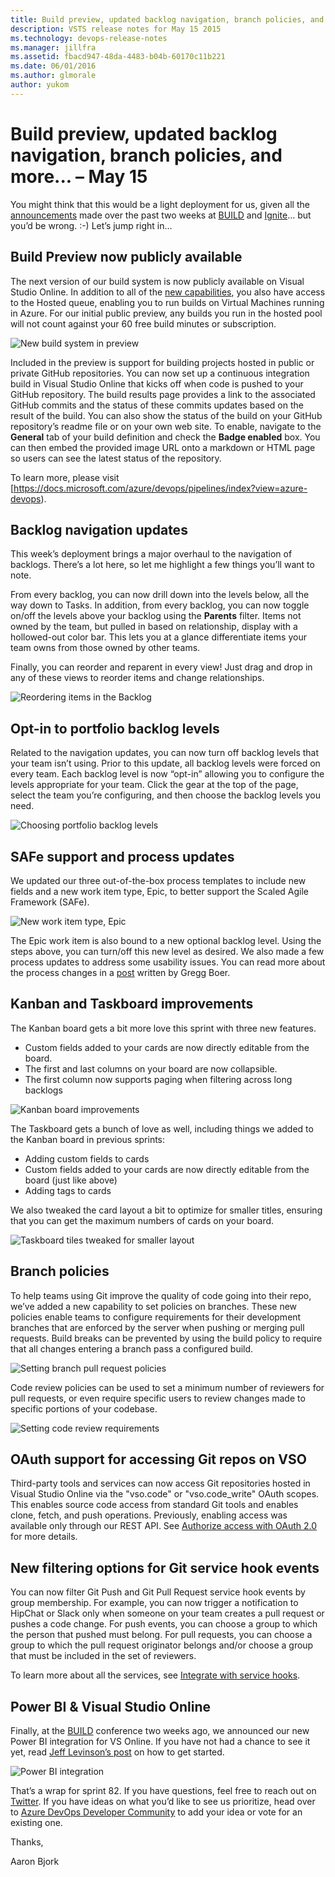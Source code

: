 ```yaml
---
title: Build preview, updated backlog navigation, branch policies, and more... – May 15
description: VSTS release notes for May 15 2015
ms.technology: devops-release-notes
ms.manager: jillfra
ms.assetid: fbacd947-48da-4483-b04b-60170c11b221
ms.date: 06/01/2016
ms.author: glmorale
author: yukom
---
```


# Build preview, updated backlog navigation, branch policies, and more... – May 15

You might think that this would be a light deployment for us, given all the [announcements](https://blogs.msdn.com/b/bharry/archive/2015/04/29/visual-studio-and-team-foundation-server-at-build-2015.aspx) made over the past two weeks at [BUILD](https://buildwindows.com/) and [Ignite](https://ignite.microsoft.com/)… but you’d be wrong. :-) Let’s jump right in…

## Build Preview now publicly available

The next version of our build system is now publicly available on Visual Studio Online. In addition to all of the [new capabilities](https://devblogs.microsoft.com/devops/build-futures/), you also have access to the Hosted queue, enabling you to run builds on Virtual Machines running in Azure. For our initial public preview, any builds you run in the hosted pool will not count against your 60 free build minutes or subscription.

![New build system in preview](media/5_15_01.png)

Included in the preview is support for building projects hosted in public or private GitHub repositories. You can now set up a continuous integration build in Visual Studio Online that kicks off when code is pushed to your GitHub repository. The build results page provides a link to the associated GitHub commits and the status of these commits updates based on the result of the build. You can also show the status of the build on your GitHub repository’s readme file or on your own web site. To enable, navigate to the **General** tab of your build definition and check the **Badge enabled** box. You can then embed the provided image URL onto a markdown or HTML page so users can see the latest status of the repository.

To learn more, please visit [https://docs.microsoft.com/azure/devops/pipelines/index?view=azure-devops).

## Backlog navigation updates

This week’s deployment brings a major overhaul to the navigation of backlogs. There’s a lot here, so let me highlight a few things you’ll want to note.

From every backlog, you can now drill down into the levels below, all the way down to Tasks. In addition, from every backlog, you can now toggle on/off the levels above your backlog using the **Parents** filter. Items not owned by the team, but pulled in based on relationship, display with a hollowed-out color bar. This lets you at a glance differentiate items your team owns from those owned by other teams.

Finally, you can reorder and reparent in every view! Just drag and drop in any of these views to reorder items and change relationships.

![Reordering items in the Backlog](media/5_15_02.png)

## Opt-in to portfolio backlog levels

Related to the navigation updates, you can now turn off backlog levels that your team isn’t using. Prior to this update, all backlog levels were forced on every team. Each backlog level is now “opt-in” allowing you to configure the levels appropriate for your team. Click the gear at the top of the page, select the team you’re configuring, and then choose the backlog levels you need.

![Choosing portfolio backlog levels](media/5_15_03.png)

## SAFe support and process updates

We updated our three out-of-the-box process templates to include new fields and a new work item type, Epic, to better support the Scaled Agile Framework (SAFe).

![New work item type, Epic](media/5_15_04.png)

The Epic work item is also bound to a new optional backlog level. Using the steps above, you can turn/off this new level as desired. We also made a few process updates to address some usability issues. You can read more about the process changes in a [post](https://devblogs.microsoft.com/devops/scaled-agile-framework-visual-studio-online-process-template-updates/) written by Gregg Boer.

## Kanban and Taskboard improvements

The Kanban board gets a bit more love this sprint with three new features.

* Custom fields added to your cards are now directly editable from the board.
* The first and last columns on your board are now collapsible.
* The first column now supports paging when filtering across long backlogs

![Kanban board improvements](media/5_15_05.png)

The Taskboard gets a bunch of love as well, including things we added to the Kanban board in previous sprints:

* Adding custom fields to cards
* Custom fields added to your cards are now directly editable from the board (just like above)
* Adding tags to cards

We also tweaked the card layout a bit to optimize for smaller titles, ensuring that you can get the maximum numbers of cards on your board.

![Taskboard tiles tweaked for smaller layout](media/5_15_06.png)

## Branch policies

To help teams using Git improve the quality of code going into their repo, we’ve added a new capability to set policies on branches. These new policies enable teams to configure requirements for their development branches that are enforced by the server when pushing or merging pull requests. Build breaks can be prevented by using the build policy to require that all changes entering a branch pass a configured build.

![Setting branch pull request policies](media/5_15_07.png)

Code review policies can be used to set a minimum number of reviewers for pull requests, or even require specific users to review changes made to specific portions of your codebase.

![Setting code review requirements](media/5_15_08.png)

## OAuth support for accessing Git repos on VSO

Third-party tools and services can now access Git repositories hosted in Visual Studio Online via the "vso.code" or "vso.code_write" OAuth scopes. This enables source code access from standard Git tools and enables clone, fetch, and push operations. Previously, enabling access was available only through our REST API. See [Authorize access with OAuth 2.0](/azure/devops/integrate/) for more details.

## New filtering options for Git service hook events

You can now filter Git Push and Git Pull Request service hook events by group membership. For example, you can now trigger a notification to HipChat or Slack only when someone on your team creates a pull request or pushes a code change. For push events, you can choose a group to which the person that pushed must belong. For pull requests, you can choose a group to which the pull request originator belongs and/or choose a group that must be included in the set of reviewers.

To learn more about all the services, see [Integrate with service hooks](https://visualstudio.microsoft.com/get-started/integrate/integrating-with-service-hooks-vs).

## Power BI & Visual Studio Online

Finally, at the [BUILD](https://buildwindows.com/) conference two weeks ago, we announced our new Power BI integration for VS Online. If you have not had a chance to see it yet, read [Jeff Levinson’s post](https://devblogs.microsoft.com/devops/gain-understanding-and-insights-into-projects-in-visual-studio-online-with-power-bi/) on how to get started.

![Power BI integration](media/5_15_09.png)

That’s a wrap for sprint 82. If you have questions, feel free to reach out on [Twitter](https://twitter.com/AzureDevOps). If you have ideas on what you’d like to see us prioritize, head over to [Azure DevOps Developer Community](https://developercommunity.visualstudio.com/spaces/21/index.html) to add your idea or vote for an existing one.

Thanks,

Aaron Bjork

